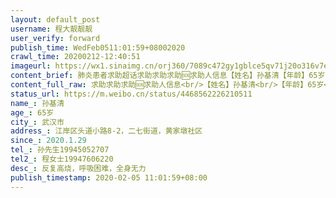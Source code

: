 ```yaml
---
layout: default_post
username: 程大靓靓靓
user_verify: forward
publish_time: WedFeb0511:01:59+08002020
crawl_time: 20200212-12:40:51
imageurl: https://wx1.sinaimg.cn/orj360/7089c472gy1gblce5qv71j20o316v7e7.jpg,https://wx1.sinaimg.cn/orj360/7089c472gy1gblce7mq20j20mb13pwkl.jpg
content_brief: 肺炎患者求助超话求助求助求助🆘求助人信息【姓名】孙基清【年龄】65岁【所在城市】武汉市【所在小区、社区】江岸区头道小路8-2，二七街道，黄家墩社区【患病时间】2020.1.29【联系方式】孙先生19945052707【其他紧急联系人】程女士 19947606220【病情描述】 反复高烧，呼吸困难，全身无 ...全文
content_full_raw: 求助求助求助🆘求助人信息<br/>【姓名】孙基清<br/>【年龄】65岁<br/>【所在城市】武汉市<br/>【所在小区、社区】江岸区头道小路8-2，二七街道，黄家墩社区<br/>【患病时间】2020.1.29<br/>【联系方式】孙先生19945052707<br/>【其他紧急联系人】程女士19947606220<br/>【病情描述】反复高烧，呼吸困难，全身无力
status_url: https://m.weibo.cn/status/4468562226210511
name_: 孙基清
age_: 65岁
city_: 武汉市
address_: 江岸区头道小路8-2，二七街道，黄家墩社区
since_: 2020.1.29
tel_: 孙先生19945052707
tel2_: 程女士19947606220
desc_: 反复高烧，呼吸困难，全身无力
publish_timestamp: 2020-02-05 11:01:59+08:00
---
```

